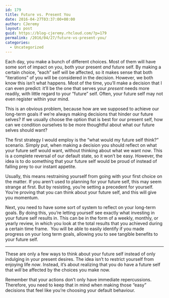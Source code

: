 ```yaml
---
id: 179
title: Future vs. Present You
date: 2016-04-27T03:37:00+00:00
author: CJeremy
layout: post
guid: https://blog-cjeremy.rhcloud.com/?p=179
permalink: /2016/04/27/future-vs-present-you/
categories:
  - Uncategorized
---
```

Each day, you make a bunch of different choices. Most of them will have some sort of impact on you, both your present _and_ future self. By making a certain choice, &#8220;each&#8221; self will be affected, so it makes sense that both &#8220;iterations&#8221; of you will be considered in the decision. However, we both know this isn&#8217;t what happens. Most of the time, you&#8217;ll make a decision that I can even predict: it&#8217;ll be the one that serves your _present_ needs more readily, with little regard to your &#8220;future&#8221; self. Often, your future self may not even register within your mind.

This is an obvious problem, because how are we supposed to achieve our long-term goals if we&#8217;re always making decisions that hinder our future selves? If we usually choose the option that is best for our present self, how can we condition ourselves to be more thoughtful about what our future selves should want?

The first strategy I would employ is the &#8220;what would my future self think?&#8221; scenario. Simply put, when making a decision you should reflect on what your future self would want, without thinking about what we want _now_. This is a complete reversal of our default state, so it won&#8217;t be easy. However, the idea is to do something that your future self would be proud of instead of falling prey to our instant appetite.

Usually, this means restraining yourself from going with your first choice on the matter. If you aren&#8217;t used to planning for your future self, this may seem strange at first. But by resisting, you&#8217;re setting a precedent for yourself. You&#8217;re proving that you can think about your future self, and this will give you momentum.

Next, you need to have some sort of system to reflect on your long-term goals. By doing this, you&#8217;re letting yourself see exactly what investing in your future self results in. This can be in the form of a weekly, monthly, or yearly review, in which you look at the total results that you achieved during a certain time frame.  You will be able to easily identify if you made progress on your long term goals, allowing you to see tangible benefits to your future self.

* * *

These are only a few ways to think about your future self instead of only indulging in your present desires. The idea isn&#8217;t to restrict yourself from enjoying life _now_. Instead, it&#8217;s about realizing that you do have a future self that _will_ be affected by the choices you make now.

Remember that your actions don&#8217;t only have immediate repercussions. Therefore, you need to keep that in mind when making those &#8220;easy&#8221; decisions that feel like you&#8217;re choosing your default behaviour.